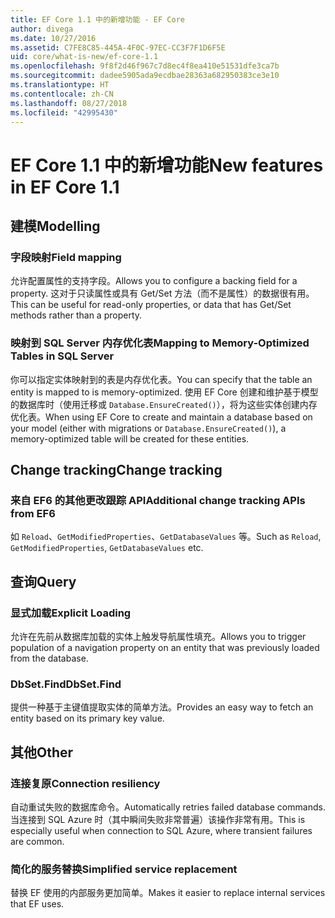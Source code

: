 ```yaml
---
title: EF Core 1.1 中的新增功能 - EF Core
author: divega
ms.date: 10/27/2016
ms.assetid: C7FE8C85-445A-4F0C-97EC-CC3F7F1D6F5E
uid: core/what-is-new/ef-core-1.1
ms.openlocfilehash: 9f8f2d46f967c7d8ec4f8ea410e51531dfe3ca7b
ms.sourcegitcommit: dadee5905ada9ecdbae28363a682950383ce3e10
ms.translationtype: HT
ms.contentlocale: zh-CN
ms.lasthandoff: 08/27/2018
ms.locfileid: "42995430"
---
```

# <a name="new-features-in-ef-core-11"></a><span data-ttu-id="03396-102">EF Core 1.1 中的新增功能</span><span class="sxs-lookup"><span data-stu-id="03396-102">New features in EF Core 1.1</span></span>

## <a name="modelling"></a><span data-ttu-id="03396-103">建模</span><span class="sxs-lookup"><span data-stu-id="03396-103">Modelling</span></span>
### <a name="field-mapping"></a><span data-ttu-id="03396-104">字段映射</span><span class="sxs-lookup"><span data-stu-id="03396-104">Field mapping</span></span>
<span data-ttu-id="03396-105">允许配置属性的支持字段。</span><span class="sxs-lookup"><span data-stu-id="03396-105">Allows you to configure a backing field for a property.</span></span> <span data-ttu-id="03396-106">这对于只读属性或具有 Get/Set 方法（而不是属性）的数据很有用。</span><span class="sxs-lookup"><span data-stu-id="03396-106">This can be useful for read-only properties, or data that has Get/Set methods rather than a property.</span></span>
### <a name="mapping-to-memory-optimized-tables-in-sql-server"></a><span data-ttu-id="03396-107">映射到 SQL Server 内存优化表</span><span class="sxs-lookup"><span data-stu-id="03396-107">Mapping to Memory-Optimized Tables in SQL Server</span></span>
<span data-ttu-id="03396-108">你可以指定实体映射到的表是内存优化表。</span><span class="sxs-lookup"><span data-stu-id="03396-108">You can specify that the table an entity is mapped to is memory-optimized.</span></span> <span data-ttu-id="03396-109">使用 EF Core 创建和维护基于模型的数据库时（使用迁移或 `Database.EnsureCreated()`），将为这些实体创建内存优化表。</span><span class="sxs-lookup"><span data-stu-id="03396-109">When using EF Core to create and maintain a database based on your model (either with migrations or `Database.EnsureCreated()`), a memory-optimized table will be created for these entities.</span></span>

## <a name="change-tracking"></a><span data-ttu-id="03396-110">Change tracking</span><span class="sxs-lookup"><span data-stu-id="03396-110">Change tracking</span></span>
### <a name="additional-change-tracking-apis-from-ef6"></a><span data-ttu-id="03396-111">来自 EF6 的其他更改跟踪 API</span><span class="sxs-lookup"><span data-stu-id="03396-111">Additional change tracking APIs from EF6</span></span>
<span data-ttu-id="03396-112">如 `Reload`、`GetModifiedProperties`、`GetDatabaseValues` 等。</span><span class="sxs-lookup"><span data-stu-id="03396-112">Such as `Reload`, `GetModifiedProperties`, `GetDatabaseValues` etc.</span></span>

## <a name="query"></a><span data-ttu-id="03396-113">查询</span><span class="sxs-lookup"><span data-stu-id="03396-113">Query</span></span>
### <a name="explicit-loading"></a><span data-ttu-id="03396-114">显式加载</span><span class="sxs-lookup"><span data-stu-id="03396-114">Explicit Loading</span></span>
<span data-ttu-id="03396-115">允许在先前从数据库加载的实体上触发导航属性填充。</span><span class="sxs-lookup"><span data-stu-id="03396-115">Allows you to trigger population of a navigation property on an entity that was previously loaded from the database.</span></span>
### <a name="dbsetfind"></a><span data-ttu-id="03396-116">DbSet.Find</span><span class="sxs-lookup"><span data-stu-id="03396-116">DbSet.Find</span></span>
<span data-ttu-id="03396-117">提供一种基于主键值提取实体的简单方法。</span><span class="sxs-lookup"><span data-stu-id="03396-117">Provides an easy way to fetch an entity based on its primary key value.</span></span>

## <a name="other"></a><span data-ttu-id="03396-118">其他</span><span class="sxs-lookup"><span data-stu-id="03396-118">Other</span></span>
### <a name="connection-resiliency"></a><span data-ttu-id="03396-119">连接复原</span><span class="sxs-lookup"><span data-stu-id="03396-119">Connection resiliency</span></span>
<span data-ttu-id="03396-120">自动重试失败的数据库命令。</span><span class="sxs-lookup"><span data-stu-id="03396-120">Automatically retries failed database commands.</span></span> <span data-ttu-id="03396-121">当连接到 SQL Azure 时（其中瞬间失败非常普遍）该操作非常有用。</span><span class="sxs-lookup"><span data-stu-id="03396-121">This is especially useful when connection to SQL Azure, where transient failures are common.</span></span>
### <a name="simplified-service-replacement"></a><span data-ttu-id="03396-122">简化的服务替换</span><span class="sxs-lookup"><span data-stu-id="03396-122">Simplified service replacement</span></span>
<span data-ttu-id="03396-123">替换 EF 使用的内部服务更加简单。</span><span class="sxs-lookup"><span data-stu-id="03396-123">Makes it easier to replace internal services that EF uses.</span></span>
